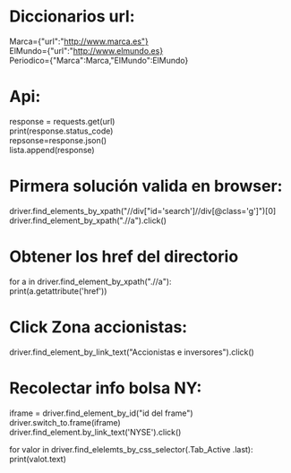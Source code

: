# Diccionarios url:<br/>
  Marca={"url":"http://www.marca.es"}<br/>
  ElMundo={"url":"http://www.elmundo.es}<br/>
  Periodico={"Marca":Marca,"ElMundo":ElMundo}<br/>
  
# Api:<br/>
  response = requests.get(url)<br/>
  print(response.status_code)<br/>
  repsonse=response.json()<br/>
  lista.append(response)<br/>

# Pirmera solución valida en browser:<br/>
  driver.find_elements_by_xpath("//div["id='search']//div[@class='g']")[0]<br/>
  driver.find_element_by_xpath(".//a").click()<br/>

# Obtener los href del directorio<br/>
  for a in driver.find_element_by_xpath(".//a"):<br/>
    print(a.getattribute('href'))<br/>

# Click Zona accionistas:<br/>
  driver.find_element_by_link_text("Accionistas e inversores").click()<br/>

# Recolectar info bolsa NY:<br/>
  iframe = driver.find_element_by_id("id del frame")<br/>
  driver.switch_to.frame(iframe)<br/>
  driver.find_element.by_link_text('NYSE').click()<br/>

  for valor in driver.find_elelemts_by_css_selector(.Tab_Active .last):<br/>
    print(valot.text)<br/>

